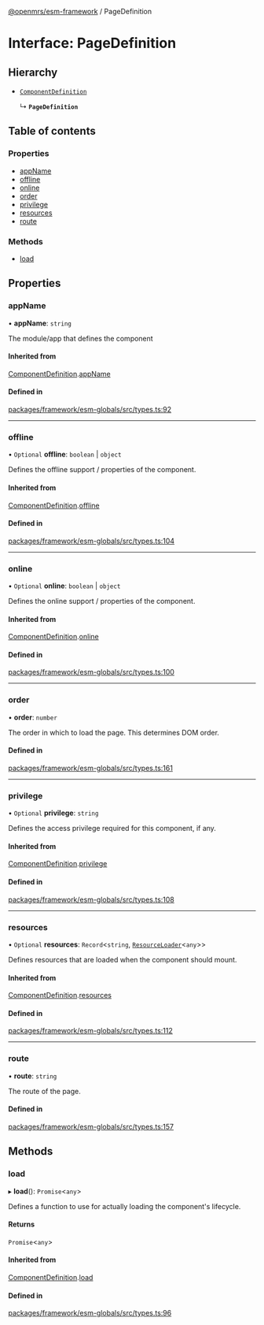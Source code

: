 [@openmrs/esm-framework](../API.md) / PageDefinition

# Interface: PageDefinition

## Hierarchy

- [`ComponentDefinition`](ComponentDefinition.md)

  ↳ **`PageDefinition`**

## Table of contents

### Properties

- [appName](PageDefinition.md#appname)
- [offline](PageDefinition.md#offline)
- [online](PageDefinition.md#online)
- [order](PageDefinition.md#order)
- [privilege](PageDefinition.md#privilege)
- [resources](PageDefinition.md#resources)
- [route](PageDefinition.md#route)

### Methods

- [load](PageDefinition.md#load)

## Properties

### appName

• **appName**: `string`

The module/app that defines the component

#### Inherited from

[ComponentDefinition](ComponentDefinition.md).[appName](ComponentDefinition.md#appname)

#### Defined in

[packages/framework/esm-globals/src/types.ts:92](https://github.com/openmrs/openmrs-esm-core/blob/master/packages/framework/esm-globals/src/types.ts#L92)

___

### offline

• `Optional` **offline**: `boolean` \| `object`

Defines the offline support / properties of the component.

#### Inherited from

[ComponentDefinition](ComponentDefinition.md).[offline](ComponentDefinition.md#offline)

#### Defined in

[packages/framework/esm-globals/src/types.ts:104](https://github.com/openmrs/openmrs-esm-core/blob/master/packages/framework/esm-globals/src/types.ts#L104)

___

### online

• `Optional` **online**: `boolean` \| `object`

Defines the online support / properties of the component.

#### Inherited from

[ComponentDefinition](ComponentDefinition.md).[online](ComponentDefinition.md#online)

#### Defined in

[packages/framework/esm-globals/src/types.ts:100](https://github.com/openmrs/openmrs-esm-core/blob/master/packages/framework/esm-globals/src/types.ts#L100)

___

### order

• **order**: `number`

The order in which to load the page. This determines DOM order.

#### Defined in

[packages/framework/esm-globals/src/types.ts:161](https://github.com/openmrs/openmrs-esm-core/blob/master/packages/framework/esm-globals/src/types.ts#L161)

___

### privilege

• `Optional` **privilege**: `string`

Defines the access privilege required for this component, if any.

#### Inherited from

[ComponentDefinition](ComponentDefinition.md).[privilege](ComponentDefinition.md#privilege)

#### Defined in

[packages/framework/esm-globals/src/types.ts:108](https://github.com/openmrs/openmrs-esm-core/blob/master/packages/framework/esm-globals/src/types.ts#L108)

___

### resources

• `Optional` **resources**: `Record`<`string`, [`ResourceLoader`](ResourceLoader.md)<`any`\>\>

Defines resources that are loaded when the component should mount.

#### Inherited from

[ComponentDefinition](ComponentDefinition.md).[resources](ComponentDefinition.md#resources)

#### Defined in

[packages/framework/esm-globals/src/types.ts:112](https://github.com/openmrs/openmrs-esm-core/blob/master/packages/framework/esm-globals/src/types.ts#L112)

___

### route

• **route**: `string`

The route of the page.

#### Defined in

[packages/framework/esm-globals/src/types.ts:157](https://github.com/openmrs/openmrs-esm-core/blob/master/packages/framework/esm-globals/src/types.ts#L157)

## Methods

### load

▸ **load**(): `Promise`<`any`\>

Defines a function to use for actually loading the component's lifecycle.

#### Returns

`Promise`<`any`\>

#### Inherited from

[ComponentDefinition](ComponentDefinition.md).[load](ComponentDefinition.md#load)

#### Defined in

[packages/framework/esm-globals/src/types.ts:96](https://github.com/openmrs/openmrs-esm-core/blob/master/packages/framework/esm-globals/src/types.ts#L96)
